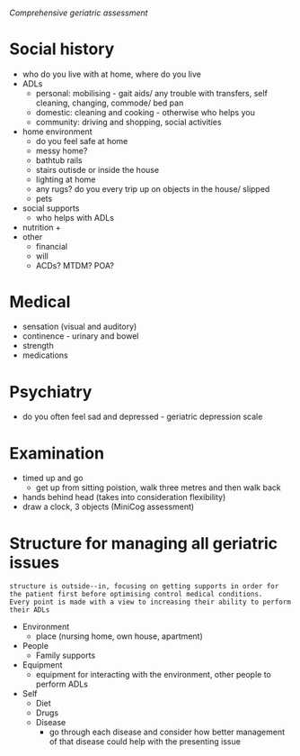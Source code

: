 ###### Comprehensive geriatric assessment

# Social history
- who do you live with at home, where do you live
- ADLs
    + personal: mobilising - gait aids/ any trouble with transfers, self cleaning, changing, commode/ bed pan
    + domestic: cleaning and cooking - otherwise who helps you
    + community: driving and shopping, social activities
- home environment 
    + do you feel safe at home
    + messy home?
    + bathtub rails 
    + stairs outisde or inside the house
    + lighting at home
    + any rugs? do you every trip up on objects in the house/ slipped
    + pets
- social supports
    + who helps with ADLs
- nutrition
    + 
- other
    + financial
    + will
    + ACDs? MTDM? POA? 

# Medical
- sensation (visual and auditory)
- continence - urinary and bowel
- strength
- medications

# Psychiatry
- do you often feel sad and depressed - geriatric depression scale 

# Examination
- timed up and go
    + get up from sitting poistion, walk three metres and then walk back
- hands behind head (takes into consideration flexibility)
- draw a clock, 3 objects (MiniCog assessment)


# Structure for managing all geriatric issues
    structure is outside--in, focusing on getting supports in order for the patient first before optimising control medical conditions.
    Every point is made with a view to increasing their ability to perform their ADLs
- Environment
    + place (nursing home, own house, apartment)
- People
    + Family supports
- Equipment
    + equipment for interacting with the environment, other people to perform ADLs
- Self
    + Diet
    + Drugs
    + Disease
        * go through each disease and consider how better management of that disease could help with the presenting issue